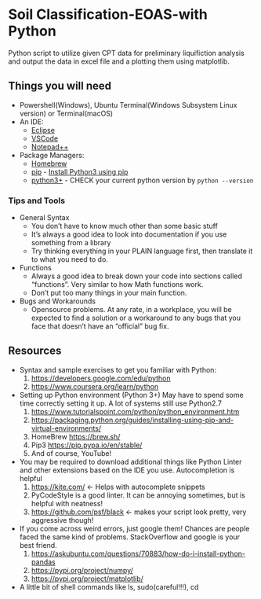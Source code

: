 # Soil Classification-EOAS-with Python

Python script to utilize given CPT data for preliminary liquifiction analysis and output the data in excel file and a plotting them using matplotlib.

## Things you will need

* Powershell(Windows), Ubuntu Terminal(Windows Subsystem Linux version) or Terminal(macOS)
* An IDE: 
    - [Eclipse](https://www.eclipse.org/downloads/)
    - [VSCode](https://code.visualstudio.com/download)
    - [Notepad++](https://notepad-plus-plus.org/downloads/)
* Package Managers:
    - [Homebrew](https://brew.sh/)
    - [pip](https://pip.pypa.io/en/stable/) - [Install Python3 using pip](https://docs.python.org/3/installing/index.html)
    - [python3+](https://www.python.org/downloads/) - CHECK your current python version by ```python --version```



### Tips and Tools

* General Syntax
    - You don’t have to know much other than some basic stuff
    - It’s always a good idea to look into documentation if you use something from a library
    - Try thinking everything in your PLAIN language first, then translate it to what you need to do.
* Functions
    - Always a good idea to break down your code into sections called “functions”. Very similar to how Math functions work. 
    - Don’t put too many things in your main function. 
* Bugs and Workarounds 
    - Opensource problems. At any rate, in a workplace, you will be expected to find a solution or a workaround to any bugs that you face that doesn’t have an “official” bug fix.


## Resources

* Syntax and sample exercises to get you familiar with Python:
    1. https://developers.google.com/edu/python
    2. https://www.coursera.org/learn/python
* Setting up Python environment (Python 3+)
May have to spend some time correctly setting it up. A lot of systems still use Python2.7
    1. https://www.tutorialspoint.com/python/python_environment.htm
    2. https://packaging.python.org/guides/installing-using-pip-and-virtual-environments/
    3. HomeBrew https://brew.sh/
    4. Pip3 https://pip.pypa.io/en/stable/
    5. And of course, YouTube!
* You may be required to download additional things like Python Linter and other extensions based on the IDE you use. Autocompletion is helpful
    1. https://kite.com/ <- Helps with autocomplete snippets
    2. PyCodeStyle is a good linter. It can be annoying sometimes, but is helpful with neatness!
    3. https://github.com/psf/black <- makes your script look pretty, very aggressive though!
* If you come across weird errors, just google them! Chances are people faced the same kind of problems. StackOverflow  and google is your best friend.
    1. https://askubuntu.com/questions/70883/how-do-i-install-python-pandas
    2. https://pypi.org/project/numpy/
    3. https://pypi.org/project/matplotlib/ 
* A little bit of shell commands like ls, sudo(careful!!!), cd

